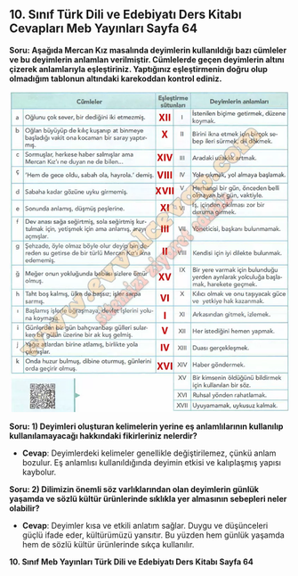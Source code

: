 ## 10. Sınıf Türk Dili ve Edebiyatı Ders Kitabı Cevapları Meb Yayınları Sayfa 64

**Soru: Aşağıda Mercan Kız masalında deyimlerin kullanıldığı bazı cümleler ve bu deyimlerin anlamlan verilmiştir. Cümlelerde geçen deyimlerin altını çizerek anlamlarıyla eşleştiriniz. Yaptığınız eşleştirmenin doğru olup olmadığım tablonun altındaki karekoddan kontrol ediniz.**

![](./image1.webp)

**Soru: 1) Deyimleri oluşturan kelimelerin yerine eş anlamlılarının kullanılıp kullanılamayacağı hakkındaki fikirleriniz nelerdir?**

* **Cevap**: Deyimlerdeki kelimeler genellikle değiştirilemez, çünkü anlam bozulur. Eş anlamlısı kullanıldığında deyimin etkisi ve kalıplaşmış yapısı kaybolur.

**Soru: 2) Dilimizin önemli söz varlıklarından olan deyimlerin günlük yaşamda ve sözlü kültür ürünlerinde sıklıkla yer almasının sebepleri neler olabilir?**

* **Cevap**: Deyimler kısa ve etkili anlatım sağlar. Duygu ve düşünceleri güçlü ifade eder, kültürümüzü yansıtır. Bu yüzden hem günlük yaşamda hem de sözlü kültür ürünlerinde sıkça kullanılır.

**10. Sınıf Meb Yayınları Türk Dili ve Edebiyatı Ders Kitabı Sayfa 64**